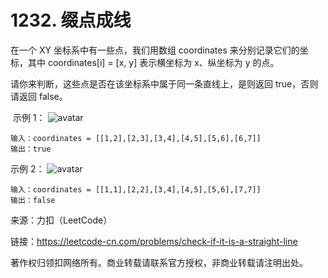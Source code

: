 # 1232. 缀点成线

在一个 XY 坐标系中有一些点，我们用数组 coordinates 来分别记录它们的坐标，其中 coordinates[i] = [x, y] 表示横坐标为 x、纵坐标为 y 的点。

请你来判断，这些点是否在该坐标系中属于同一条直线上，是则返回 true，否则请返回 false。

 示例 1：
![avatar](https://github.com/wangyiyang/leetcode/blob/master/1232.check-if-it-is-a-straight-line/untitled-diagram-1.jpg)

```
输入：coordinates = [[1,2],[2,3],[3,4],[4,5],[5,6],[6,7]]
输出：true
```

示例 2：
![avatar](https://github.com/wangyiyang/leetcode/blob/master/1232.check-if-it-is-a-straight-line/untitled-diagram-2.jpg)


```
输入：coordinates = [[1,1],[2,2],[3,4],[4,5],[5,6],[7,7]]
输出：false
```

来源：力扣（LeetCode）

链接：https://leetcode-cn.com/problems/check-if-it-is-a-straight-line

著作权归领扣网络所有。商业转载请联系官方授权，非商业转载请注明出处。

